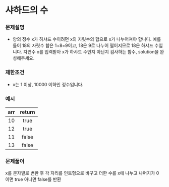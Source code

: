 
# 샤하드의 수

### 문제설명
- 양의 정수 x가 하샤드 수이려면 x의 자릿수의 합으로 x가 나누어져야 합니다. 예를 들어 18의 자릿수 합은 1+8=9이고, 18은 9로 나누어 떨어지므로 18은 하샤드 수입니다. 자연수 x를 입력받아 x가 하샤드 수인지 아닌지 검사하는 함수, solution을 완성해주세요.

### 제한조건

- x는 1 이상, 10000 이하인 정수입니다.


### 예시

|arr|return|
|:---:|:---:|
|10|true|
|12|true|
|11|false|
|13|false|

### 문제풀이

x를 문자열로 변환 후 각 자리를 인트형으로 바꾸고 더한 수를 x에 나누고 나머지가 0 이면 true 아니면 false를 반환


